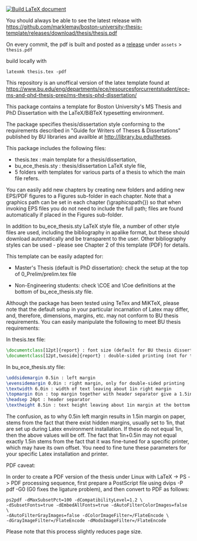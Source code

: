 [![Build LaTeX document](https://github.com/marklemay/boston-university-thesis-template/actions/workflows/build-thesis.yml/badge.svg)](https://github.com/marklemay/boston-university-thesis-template/actions/workflows/build-thesis.yml)

You should always be able to see the latest release with
https://github.com/marklemay/boston-university-thesis-template/releases/download/thesis/thesis.pdf

On every commit, the pdf is built and posted as a [release](https://github.com/marklemay/boston-university-thesis-template/releases) under `assets` > `thesis.pdf`


build locally with
```
latexmk thesis.tex -pdf
```

This repository is an unoffical version of the latex template found at https://www.bu.edu/eng/departments/ece/resourcesforcurrentstudent/ece-ms-and-phd-thesis-prep/ms-thesis-phd-dissertation/

This package contains a template for Boston University's MS Thesis and PhD Dissertation with the LaTeX/BiBTeX typesetting environment. 

The package specifies thesis/dissertation style conforming to the requirements described in "Guide for Writers of Theses & Dissertations" published by BU libraries and availble at http://library.bu.edu/theses.

This package includes the following files:

- thesis.tex : main template for a thesis/dissertation,
- bu_ece_thesis.sty : thesis/dissertation LaTeX style file,
- 5 folders with templates for various parts of a thesis to which the main file refers.

You can easily add new chapters by creating new folders and adding new EPS/PDF figures to a Figures sub-folder in each chapter. Note that a graphics path can be set in each chapter (\graphicspath{}) so that when invoking EPS files you do not need to include the full path; files are found automatically if placed in the Figures sub-folder.

In addition to bu_ece_thesis.sty LaTeX style file, a number of other style files are used, including the bibliography in apalike format, but these should download automatically and be transparent to the user. Other bibliography styles can be used - please see Chapter 2 of this template (PDF) for details.

This template can be easily adapted for: 

- Master's Thesis (default is PhD dissertation): check the setup at the top of 0_Prelim/prelim.tex file

- Non-Engineering students: check \COE and \Coe definitions at the bottom of bu_ece_thesis.sty file.

Although the package has been tested using TeTex and MiKTeX, please note that the default setup in your particular incarnation of Latex may differ, and, therefore, dimensions, margins, etc. may not conform to BU thesis requirements. You can easily manipulate the following to meet BU thesis requirements:

In thesis.tex file:
```latex
\documentclass[12pt]{report} : font size (default for BU thesis dissertation is 12pt)
\documentclass[12pt,twoside]{report} : double-sided printing (not for the library)
```
In bu_ece_thesis.sty file:

```latex
\oddsidemargin 0.5in : left margin
\evensidemargin 0.0in : right margin, only for double-sided printing
\textwidth 6.0in : width of text leaving about 1in right margin
\topmargin 0in : top margin together with header separator give a 1.5in top margin in total
\headsep 24pt : header separator
\textheight 8.5in : text height leaving about 1in margin at the bottom
```

The confusion, as to why 0.5in left margin results in 1.5in margin on paper, stems from the fact that there exist hidden margins, usually set to 1in, that are set up during Latex environment installation. If these do not equal 1in, then the above values will be off. The fact that 1in+0.5in may not equal exactly 1.5in stems from the fact that it was fine-tuned for a specific printer, which may have its own offset. You need to fine tune these parameters for your specific Latex installation and printer.

PDF caveat:

In order to create a PDF version of the thesis under Linux with LaTeX -> PS -> PDF processing sequence, first prepare a PostScript file using dvips -P pdf -G0  (G0 fixes the ligature problem), and then convert to PDF as follows:

```
ps2pdf -dMaxSubsetPct=100 -dCompatibilityLevel=1.2 \
-dSubsetFonts=true -dEmbedAllFonts=true -dAutoFilterColorImages=false \
-dAutoFilterGrayImages=false -dColorImageFilter=/FlateEncode \
-dGrayImageFilter=/FlateEncode -dModoImageFilter=/FlateEncode 
```

Please note that this process slightly reduces page size.
